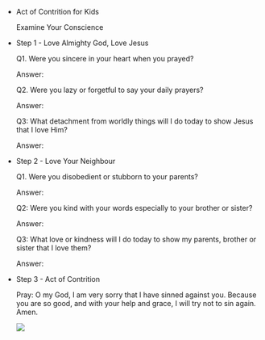 - Act of Contrition for Kids
  
  Examine Your Conscience
- Step 1 - Love Almighty God, Love Jesus
  
  Q1. Were you sincere in your heart when you prayed?
  
  Answer:
  
  Q2. Were you lazy or forgetful to say your daily prayers?
  
  Answer:
  
  Q3: What detachment from worldly things will I do today to show Jesus that I love Him?
  
  Answer:
- Step 2 - Love Your Neighbour
  
  Q1. Were you disobedient or stubborn to your parents?
  
  Answer:
  
  Q2: Were you kind with your words especially to your brother or sister?
  
  Answer:
  
  Q3: What love or kindness will I do today to show my parents, brother or sister that I love them?
  
  Answer:
- Step 3 - Act of Contrition
  
  Pray: O my God, I am very sorry that I have sinned against you. Because you are so good, and with your help and grace, I will try not to sin again. Amen.
  
  ![][1]
  
  [1]: images/047-act-of-contrition-for-kids/step-3---act-of-contrition.jpg